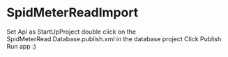 # SpidMeterReadImport
Set Api as StartUpProject
double click on the SpidMeterRead.Database.publish.xml in the database project
Click Publish
Run app :)
